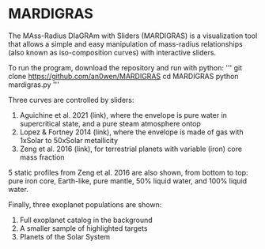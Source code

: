# MARDIGRAS
The MAss-Radius DIaGRAm with Sliders (MARDIGRAS) is a visualization tool that allows a simple and easy manipulation of mass-radius relationships (also known as iso-composition curves) with interactive sliders.

To run the program, download the repository and run with python:
'''
git clone https://github.com/an0wen/MARDIGRAS
cd MARDIGRAS
python mardigras.py
'''

Three curves are controlled by sliders:
1. Aguichine et al. 2021 (link), where the envelope is pure water in supercritical state, and a pure steam atmosphere ontop
2. Lopez & Fortney 2014 (link), where the envelope is made of gas with 1xSolar to 50xSolar metallicity
3. Zeng et al. 2016 (link), for terrestrial planets with variable (iron) core mass fraction

5 static profiles from Zeng et al. 2016 are also shown, from bottom to top: pure iron core, Earth-like, pure mantle, 50% liquid water, and 100% liquid water.

Finally, three exoplanet populations are shown:
1. Full exoplanet catalog in the background
2. A smaller sample of highlighted targets
3. Planets of the Solar System

